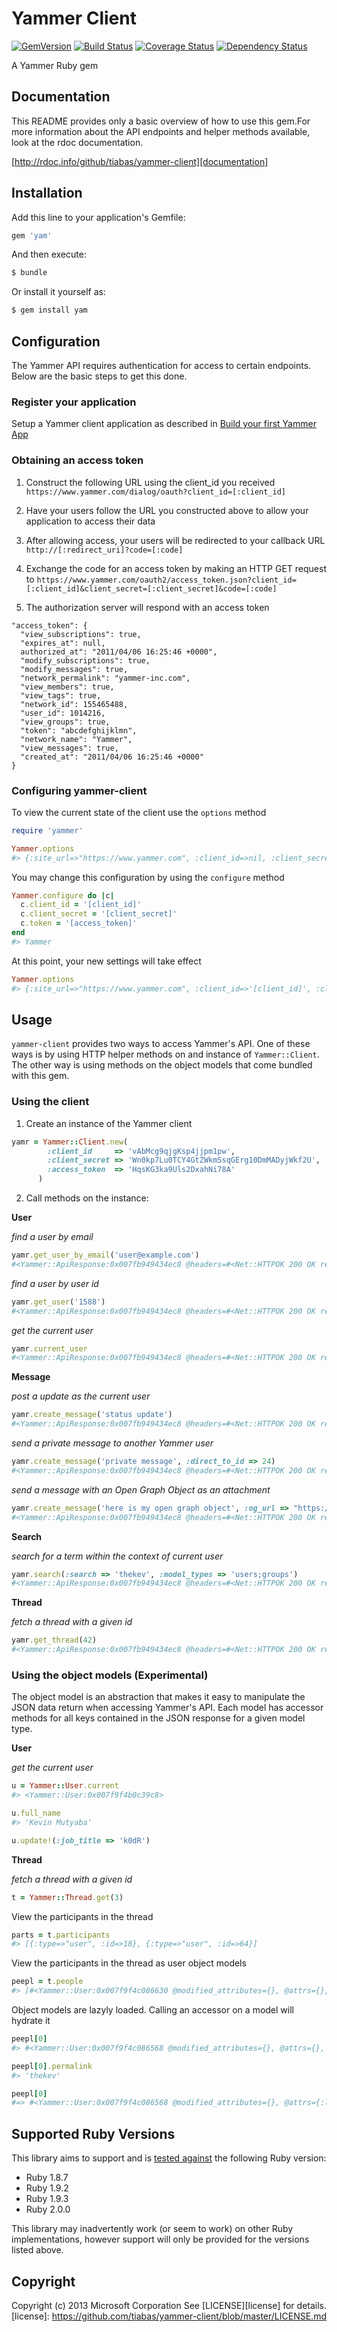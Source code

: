 Yammer Client
=============
[![GemVersion](https://badge.fury.io/rb/yammer-client.png)][gemversion]
[![Build Status](https://travis-ci.org/tiabas/yammer-client.png?branch=master)][travis]
[![Coverage Status](https://coveralls.io/repos/tiabas/yammer-client/badge.png?branch=master)][coveralls]
[![Dependency Status](https://gemnasium.com/tiabas/yammer-client.png)][gemnasium]

[gemversion]: (http://badge.fury.io/rb/yammer-client)
[travis]: (https://travis-ci.org/tiabas/yammer-client)
[coveralls]: (https://coveralls.io/r/tiabas/yammer-client)
[gemnasium]: https://gemnasium.com/tiabas/yammer-client

A Yammer Ruby gem

## Documentation

This README provides only a basic overview of how to use this gem.For more information about the API endpoints and helper methods available, look at the rdoc documentation.

[http://rdoc.info/github/tiabas/yammer-client][documentation]

[documentation]: http://rdoc.info/github/tiabas/yammer-client/index 


## Installation

Add this line to your application's Gemfile:

```ruby
gem 'yam'
```

And then execute:

```sh
$ bundle
```

Or install it yourself as:

```sh
$ gem install yam
```

## Configuration

The Yammer API requires authentication for access to certain endpoints. Below are the basic steps to get this done.

### Register your application

Setup a Yammer client application as described in [Build your first Yammer App](https://developer.yammer.com/introduction/)

### Obtaining an access token

1. Construct the following URL using the client_id you received `https://www.yammer.com/dialog/oauth?client_id=[:client_id]`

2. Have your users follow the URL you constructed above to allow your application to access their data 

3. After allowing access, your users will be redirected to your callback URL `http://[:redirect_uri]?code=[:code]`

4. Exchange the code for an access token by making an HTTP GET request to `https://www.yammer.com/oauth2/access_token.json?client_id=[:client_id]&client_secret=[:client_secret]&code=[:code]`

5. The authorization server will respond with an access token

```
"access_token": {
  "view_subscriptions": true,
  "expires_at": null,
  authorized_at": "2011/04/06 16:25:46 +0000",
  "modify_subscriptions": true,
  "modify_messages": true,
  "network_permalink": "yammer-inc.com",
  "view_members": true,
  "view_tags": true,
  "network_id": 155465488,
  "user_id": 1014216,
  "view_groups": true,
  "token": "abcdefghijklmn",
  "network_name": "Yammer",
  "view_messages": true,
  "created_at": "2011/04/06 16:25:46 +0000"
}
```

### Configuring yammer-client

To view the current state of the client use the `options` method

```ruby
require 'yammer'

Yammer.options
#> {:site_url=>"https://www.yammer.com", :client_id=>nil, :client_secret=>nil, :access_token=>nil, :http_adapter=>Yammer::Connection, :connection_options=>{:max_redirects=>5, :use_ssl=>true}} 
```

You may change this configuration by using the `configure` method

```ruby
Yammer.configure do |c|
  c.client_id = '[client_id]'
  c.client_secret = '[client_secret]'
  c.token = '[access_token]'
end
#> Yammer 
```

At this point, your new settings will take effect

```ruby
Yammer.options
#> {:site_url=>"https://www.yammer.com", :client_id=>'[client_id]', :client_secret=>'[client_secret]', :access_token=>'[access_token]', :http_adapter=>Yammer::Connection, :connection_options=>{ :max_redirects=>5, :use_ssl=>true }} 
```

## Usage

 `yammer-client` provides two ways to access Yammer's API. One of these ways is by using HTTP helper methods on and instance of `Yammer::Client`. The other 
 way is using methods on the object models that come bundled with this gem.

### Using the client

1. Create an instance of the Yammer client

```ruby
yamr = Yammer::Client.new(
        :client_id     => 'vAbMcg9qjgKsp4jjpm1pw',
        :client_secret => 'Wn0kp7Lu0TCY4GtZWkmSsqGErg10DmMADyjWkf2U',
        :access_token  => 'HqsKG3ka9Uls2DxahNi78A'
      )
```

2. Call methods on the instance:

**User**

*find a user by email*

```ruby
yamr.get_user_by_email('user@example.com')
#<Yammer::ApiResponse:0x007fb949434ec8 @headers=#<Net::HTTPOK 200 OK readbody=true>, @body="[JSON Response]", @code=200>
```

*find a user by user id*

```ruby
yamr.get_user('1588')
#<Yammer::ApiResponse:0x007fb949434ec8 @headers=#<Net::HTTPOK 200 OK readbody=true>, @body="[JSON Response]", @code=200>
```

*get the current user*

```ruby
yamr.current_user
#<Yammer::ApiResponse:0x007fb949434ec8 @headers=#<Net::HTTPOK 200 OK readbody=true>, @body="[JSON Response]", @code=200>
```


**Message**

*post a update as the current user*

```ruby
yamr.create_message('status update')
#<Yammer::ApiResponse:0x007fb949434ec8 @headers=#<Net::HTTPOK 200 OK readbody=true>, @body="[JSON Response]", @code=200>
```

*send a private message to another Yammer user*

```ruby
yamr.create_message('private message', :direct_to_id => 24)
#<Yammer::ApiResponse:0x007fb949434ec8 @headers=#<Net::HTTPOK 200 OK readbody=true>, @body="[JSON Response]", @code=200>
```

*send a message with an Open Graph Object as an attachment*

```ruby
yamr.create_message('here is my open graph object', :og_url => "https://www.yammer.com/example/graph/31415926")
#<Yammer::ApiResponse:0x007fb949434ec8 @headers=#<Net::HTTPOK 200 OK readbody=true>, @body="[JSON Response]", @code=200>
```


**Search**

*search for a term within the context of current user*

```ruby
yamr.search(:search => 'thekev', :model_types => 'users;groups')
#<Yammer::ApiResponse:0x007fb949434ec8 @headers=#<Net::HTTPOK 200 OK readbody=true>, @body="[JSON Response]", @code=200>
```

**Thread**

*fetch a thread with a given id*

```ruby
yamr.get_thread(42)
#<Yammer::ApiResponse:0x007fb949434ec8 @headers=#<Net::HTTPOK 200 OK readbody=true>, @body="[JSON Response]", @code=200>
```


### Using the object models (Experimental)

The object model is an abstraction that makes it easy to manipulate the JSON data return when accessing Yammer's API. Each model has accessor methods for all keys contained in the JSON response for a given model type. 


**User**

*get the current user*


```ruby
u = Yammer::User.current
#> <Yammer::User:0x007f9f4b0c39c8>

u.full_name
#> 'Kevin Mutyaba'

u.update!(:job_title => 'k0dR')
```


**Thread**

*fetch a thread with a given id*

```ruby
t = Yammer::Thread.get(3)
```

View the participants in the thread

```ruby
parts = t.participants
#> [{:type=>"user", :id=>18}, {:type=>"user", :id=>64}]
```

View the participants in the thread as user object models

```ruby
peepl = t.people
#> [#<Yammer::User:0x007f9f4c086630 @modified_attributes={}, @attrs={}, @new_record=false, @id=18>, #<Yammer::User:0x007f9f4c086568 @modified_attributes={}, @attrs={}, @new_record=false, @id=64>] 
```

Object models are lazyly loaded. Calling an accessor on a model will hydrate it

```ruby
peepl[0]
#> #<Yammer::User:0x007f9f4c086568 @modified_attributes={}, @attrs={}, @new_record=false, @id=18> 

peepl[0].permalink
#> 'thekev'

peepl[0]
#=> #<Yammer::User:0x007f9f4c086568 @modified_attributes={}, @attrs={:last_name=>"Mutyaba", :network_id=>1, :first_name=>"Kevin", :id => 18,  :permalink=>"thekev" }, @network_id=1, @first_name="Kev", @full_name="Tiaba", @permalink="thekev", @id=18 > 
```

## Supported Ruby Versions
This library aims to support and is [tested against][travis] the following Ruby
version:

* Ruby 1.8.7
* Ruby 1.9.2
* Ruby 1.9.3
* Ruby 2.0.0

This library may inadvertently work (or seem to work) on other Ruby
implementations, however support will only be provided for the versions listed
above.

## Copyright
Copyright (c) 2013 Microsoft Corporation
See [LICENSE][license] for details.
[license]: https://github.com/tiabas/yammer-client/blob/master/LICENSE.md
